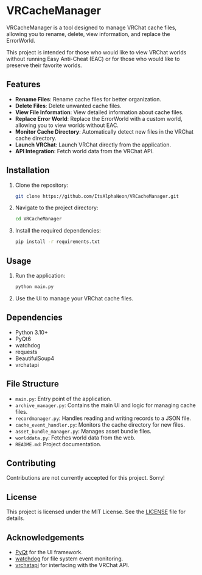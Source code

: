 # VRCacheManager

VRCacheManager is a tool designed to manage VRChat cache files, allowing you to rename, delete, view information, and replace the ErrorWorld. 

This project is intended for those who would like to view VRChat worlds without running Easy Anti-Cheat (EAC) or for those who would like to preserve their favorite worlds.

## Features

- **Rename Files**: Rename cache files for better organization.
- **Delete Files**: Delete unwanted cache files.
- **View File Information**: View detailed information about cache files.
- **Replace Error World**: Replace the ErrorWorld with a custom world, allowing you to view worlds without EAC.
- **Monitor Cache Directory**: Automatically detect new files in the VRChat cache directory.
- **Launch VRChat**: Launch VRChat directly from the application.
- **API Integration**: Fetch world data from the VRChat API.

## Installation

1. Clone the repository:
    ```sh
    git clone https://github.com/ItsAlphaNeon/VRCacheManager.git
    ```
2. Navigate to the project directory:
    ```sh
    cd VRCacheManager
    ```
3. Install the required dependencies:
    ```sh
    pip install -r requirements.txt
    ```

## Usage

1. Run the application:
    ```sh
    python main.py
    ```
2. Use the UI to manage your VRChat cache files.

## Dependencies

- Python 3.10+
- PyQt6
- watchdog
- requests
- BeautifulSoup4
- vrchatapi

## File Structure

- `main.py`: Entry point of the application.
- `archive_manager.py`: Contains the main UI and logic for managing cache files.
- `recordmanager.py`: Handles reading and writing records to a JSON file.
- `cache_event_handler.py`: Monitors the cache directory for new files.
- `asset_bundle_manager.py`: Manages asset bundle files.
- `worlddata.py`: Fetches world data from the web.
- `README.md`: Project documentation.

## Contributing

Contributions are not currently accepted for this project. Sorry!

## License

This project is licensed under the MIT License. See the [LICENSE](LICENSE) file for details.

## Acknowledgements

- [PyQt](https://riverbankcomputing.com/software/pyqt/intro) for the UI framework.
- [watchdog](https://github.com/gorakhargosh/watchdog) for file system event monitoring.
- [vrchatapi](https://github.com/vrchatapi/vrchatapi-python) for interfacing with the VRChat API.
